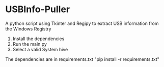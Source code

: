 # USBInfo-Puller
A python script using Tkinter and Regipy to extract USB information from the Windows Registry

1. Install the dependencies
2. Run the main.py
3. Select a valid System hive

The dependencies are in requirements.txt
"pip install -r requirements.txt"
